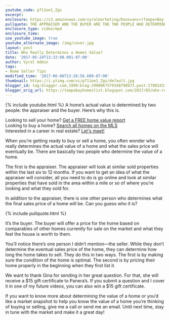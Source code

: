 ```yaml
---
youtube_code: p711oe1_Zgs
excerpt:
enclosure: https://s3.amazonaws.com/vyralmarketing/Donovans+(Tampa+Bay)/Tampa+Bay+Real+Estate+Agent-+Who+determines+a+homes+value%253F.mp4
pullquote: THE APPRAISER AND THE BUYER ARE THE TWO PEOPLE WHO DETERMINE A HOME’S VALUE.
enclosure_type: video/mp4
enclosure_time:
use_youtube_image: true
youtube_alternate_image: /img/cover.jpg
layout: post
title: Who Really Determines a Homes Value?
date: '2017-05-24T13:33:00.001-07:00'
author: Vyral Admin
tags:
- Home Seller Tips
modified_time: '2017-06-06T13:26:56.609-07:00'
thumbnail: https://i.ytimg.com/vi/p711oe1_Zgs/default.jpg
blogger_id: tag:blogger.com,1999:blog-2990067579348798973.post-2790243215607882842
blogger_orig_url: https://tampabayhomeslist.blogspot.com/2017/05/who-really-determines-homes-value.html
---
```

{% include youtube.html %}
A home’s actual value is determined by two people: the appraiser and the buyer. Here’s why this is.

<div class="post-cta">
Looking to sell your home? <a href="https://www.tampabayhomeslist.com/cma/property-valuation/" target="_blank">Get a FREE home value report</a><br>
Looking to buy a home? <a href="https://www.tampabayhomeslist.com/search/advanced_search/" target="_blank">Search all homes on the MLS</a><br>
Interested in a career in real estate? <a href="http://tampabaycareers.blogspot.com/p/skype-or-coffee-meeting.html" target="_blank">Let's meet!</a>
</div>

When you’re getting ready to buy or sell a home, you often wonder who really determines the actual value of a home and what the sales price will eventually be. There are basically two people who determine the value of a home.

The first is the appraiser. The appraiser will look at similar sold properties within the last six to 12 months. If you want to get an idea of what the appraiser will consider, all you need to do is go online and look at similar properties that have sold in the area within a mile or so of where you’re looking and what they sold for.

In addition to the appraiser, there is one other person who determines what the final sales price of a home will be. Can you guess who it is?

{% include pullquote.html %}

It’s the buyer. The buyer will offer a price for the home based on comparables of other homes currently for sale on the market and what they feel the house is worth to them.

You’ll notice there’s one person I didn’t mention—the seller. While they don’t determine the eventual sales price of the home, they can determine how long the home takes to sell. They do this in two ways. The first is by making sure the condition of the home is optimal. The second is by pricing their home properly in the beginning when they first list it.

We want to thank Gina for sending in her great question. For that, she will receive a $15 gift certificate to Panera’s. If you submit a question and I cover it in one of my future videos, you can also win a $15 gift certificate.

If you want to know more about determining the value of a home or you’d like a market snapshot to help you know the value of a home you’re thinking of buying or selling, give me a call or send me an email. Until next time, stay in tune with the market and make it a great day!
